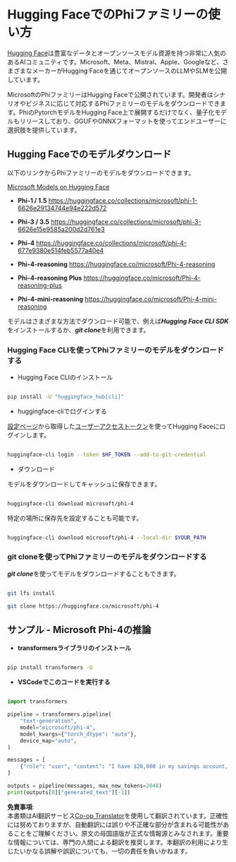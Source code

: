 <!--
CO_OP_TRANSLATOR_METADATA:
{
  "original_hash": "624fe133fba62773979d45f54519f7bb",
  "translation_date": "2025-05-08T06:23:57+00:00",
  "source_file": "md/01.Introduction/02/01.HF.md",
  "language_code": "ja"
}
-->
# **Hugging FaceでのPhiファミリーの使い方**

[Hugging Face](https://huggingface.co/)は豊富なデータとオープンソースモデル資源を持つ非常に人気のあるAIコミュニティです。Microsoft、Meta、Mistral、Apple、Googleなど、さまざまなメーカーがHugging Faceを通じてオープンソースのLLMやSLMを公開しています。

MicrosoftのPhiファミリーはHugging Faceで公開されています。開発者はシナリオやビジネスに応じて対応するPhiファミリーのモデルをダウンロードできます。PhiのPytorchモデルをHugging Face上で展開するだけでなく、量子化モデルもリリースしており、GGUFやONNXフォーマットを使ってエンドユーザーに選択肢を提供しています。

## **Hugging Faceでのモデルダウンロード**

以下のリンクからPhiファミリーのモデルをダウンロードできます。

[Microsoft Models on Hugging Face](https://huggingface.co/microsoft)

-  **Phi-1 / 1.5** https://huggingface.co/collections/microsoft/phi-1-6626e29134744e94e222d572

-  **Phi-3 / 3.5** https://huggingface.co/collections/microsoft/phi-3-6626e15e9585a200d2d761e3

-  **Phi-4** https://huggingface.co/collections/microsoft/phi-4-677e9380e514feb5577a40e4

- **Phi-4-reasoning** https://huggingface.co/microsoft/Phi-4-reasoning

- **Phi-4-reasoning Plus** https://huggingface.co/microsoft/Phi-4-reasoning-plus 

- **Phi-4-mini-reasoning** https://huggingface.co/microsoft/Phi-4-mini-reasoning

モデルはさまざまな方法でダウンロード可能で、例えば***Hugging Face CLI SDK***をインストールするか、***git clone***を利用できます。

### **Hugging Face CLIを使ってPhiファミリーのモデルをダウンロードする**

- Hugging Face CLIのインストール

```bash

pip install -U "huggingface_hub[cli]"

```

- huggingface-cliでログインする

[設定ページ](https://huggingface.co/settings/tokens)から取得した[ユーザーアクセストークン](https://huggingface.co/docs/hub/security-tokens)を使ってHugging Faceにログインします。

```bash

huggingface-cli login --token $HF_TOKEN --add-to-git-credential

```

- ダウンロード

モデルをダウンロードしてキャッシュに保存できます。

```bash

huggingface-cli download microsoft/phi-4

```

特定の場所に保存先を設定することも可能です。

```bash

huggingface-cli download microsoft/phi-4 --local-dir $YOUR_PATH

```

### **git cloneを使ってPhiファミリーのモデルをダウンロードする**

***git clone***を使ってモデルをダウンロードすることもできます。

```bash

git lfs install

git clone https://huggingface.co/microsoft/phi-4

```

## **サンプル - Microsoft Phi-4の推論**

- **transformersライブラリのインストール**

```bash

pip install transformers -U

```

- **VSCodeでこのコードを実行する**

```python

import transformers

pipeline = transformers.pipeline(
    "text-generation",
    model="microsoft/phi-4",
    model_kwargs={"torch_dtype": "auto"},
    device_map="auto",
)

messages = [
    {"role": "user", "content": "I have $20,000 in my savings account, where I receive a 4% profit per year and payments twice a year. Can you please tell me how long it will take for me to become a millionaire? Also, can you please explain the math step by step as if you were explaining it to an uneducated person?"},
]

outputs = pipeline(messages, max_new_tokens=2048)
print(outputs[0]["generated_text"][-1])

```

**免責事項**:  
本書類はAI翻訳サービス[Co-op Translator](https://github.com/Azure/co-op-translator)を使用して翻訳されています。正確性には努めておりますが、自動翻訳には誤りや不正確な部分が含まれる可能性があることをご理解ください。原文の母国語版が正式な情報源とみなされます。重要な情報については、専門の人間による翻訳を推奨します。本翻訳の利用により生じたいかなる誤解や誤訳についても、一切の責任を負いかねます。